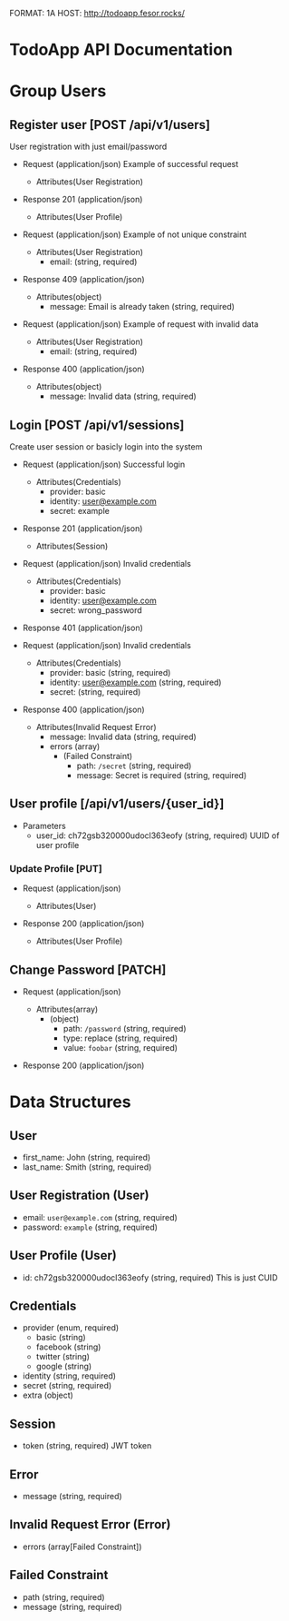 FORMAT: 1A
HOST: http://todoapp.fesor.rocks/

TodoApp API Documentation
================================

# Group Users

## Register user [POST /api/v1/users]

User registration with just email/password

+ Request (application/json)
    Example of successful request
    + Attributes(User Registration)

+ Response 201 (application/json)
    + Attributes(User Profile)


+ Request (application/json)
    Example of not unique constraint
    + Attributes(User Registration)
        + email: (string, required)

+ Response 409 (application/json)
    + Attributes(object)
        + message: Email is already taken (string, required)


+ Request (application/json)
    Example of request with invalid data
    + Attributes(User Registration)
        + email: (string, required)

+ Response 400 (application/json)
    + Attributes(object)
        + message: Invalid data (string, required)

## Login [POST /api/v1/sessions]

Create user session or basicly login into the system

+ Request (application/json)
    Successful login
    + Attributes(Credentials)
        + provider: basic
        + identity: user@example.com
        + secret: example

+ Response 201 (application/json)
    + Attributes(Session)


+ Request (application/json)
    Invalid credentials
    + Attributes(Credentials)
        + provider: basic
        + identity: user@example.com
        + secret: wrong_password

+ Response 401 (application/json)


+ Request (application/json)
    Invalid credentials
    + Attributes(Credentials)
        + provider: basic (string, required)
        + identity: user@example.com (string, required)
        + secret: (string, required)

+ Response 400 (application/json)
    + Attributes(Invalid Request Error)
        + message: Invalid data (string, required)
        + errors (array)
            + (Failed Constraint)
                + path: `/secret` (string, required)
                + message: Secret is required (string, required)

## User profile [/api/v1/users/{user_id}]

+ Parameters
    + user_id: ch72gsb320000udocl363eofy (string, required)
        UUID of user profile

### Update Profile [PUT]

+ Request (application/json)
    + Attributes(User)

+ Response 200 (application/json)
    + Attributes(User Profile)

## Change Password [PATCH]

+ Request (application/json)
    + Attributes(array)
        + (object)
            + path: `/password`  (string, required)
            + type: replace  (string, required)
            + value: `foobar` (string, required)

+ Response 200 (application/json)

# Data Structures
## User
+ first_name: John (string, required)
+ last_name: Smith (string, required)

## User Registration (User)
+ email: `user@example.com` (string, required)
+ password: `example` (string, required)

## User Profile (User)
+ id: ch72gsb320000udocl363eofy (string, required)
    This is just CUID

## Credentials
+ provider (enum, required)
    - basic (string)
    - facebook (string)
    - twitter (string)
    - google (string)
+ identity (string, required)
+ secret (string, required)
+ extra (object)

## Session
+ token (string, required)
    JWT token

## Error
+ message (string, required)

## Invalid Request Error (Error)
+ errors (array[Failed Constraint])

## Failed Constraint
+ path (string, required)
+ message (string, required)

